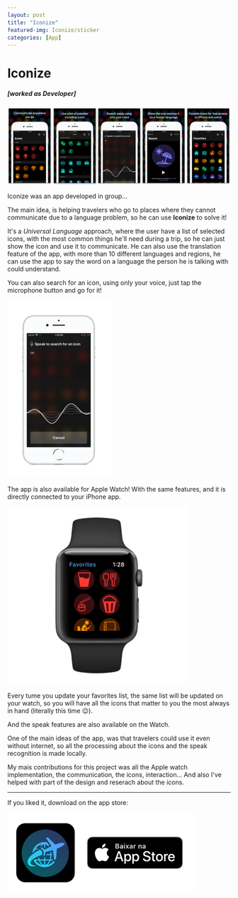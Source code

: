 ```yaml
---
layout: post
title: "Iconize"
featured-img: Iconize/sticker
categories: [App]
---
```


# Iconize

##### [worked as Developer]

![apple watch screenshots](../assets/img/posts/Iconize/shot.png)

Iconize was an app developed in group...

The main idea, is helping travelers who go to places where they cannot communicate due to a language problem, so he can use **Iconize** to solve it!

It's a *Universal Language* approach, where the user have a list of selected icons, with the most common things he'll need during a trip, so he can just show the icon and use it to communicate.
He can also use the translation feature of the app, with more than 10 different languages and regions, he can use the app to say the word on a language the person he is talking with could understand.

You can also search for an icon, using only your voice, just tap the microphone button and go for it!

![apple watch screenshots](../assets/img/posts/Iconize/voice.png)

The app is also available for Apple Watch!
With the same features, and it is directly connected to your iPhone app.

![apple watch screenshots](../assets/img/posts/Iconize/watch.png)

Every tume you update your favorites list, the same list will be updated on your watch, so you will have all the icons that matter to you the most always in hand (literally this time 😉).

And the speak features are also available on the Watch.


One of the main ideas of the app, was that travelers could use it even without internet, so all the processing about the icons and the speak recognition is made locally.

My mais contributions for this project was all the Apple watch implementation, the communication, the icons, interaction...
And also I've helped with part of the design and reserach about the icons.

___

If you liked it, download on the app store:

![apple watch screenshots](../assets/img/posts/Iconize/download.png)